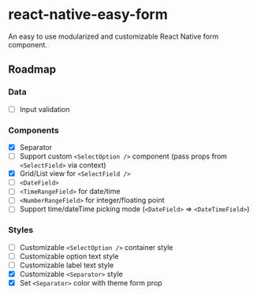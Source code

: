 # react-native-easy-form
An easy to use modularized and customizable React Native form component.

## Roadmap
### Data
- [ ] Input validation

### Components
- [x] Separator
- [ ] Support custom `<SelectOption />` component (pass props from `<SelectField>` via context)
- [x] Grid/List view for `<SelectField />`
- [ ] `<DateField>`
- [ ] `<TimeRangeField>` for date/time
- [ ] `<NumberRangeField>` for integer/floating point
- [ ] Support time/dateTime picking mode (`<DateField>` => `<DateTimeField>`)

### Styles
- [ ] Customizable `<SelectOption />` container style
- [ ] Customizable option text style
- [ ] Customizable label text style
- [x] Customizable `<Separator>` style
- [x] Set `<Separator>` color with theme form prop
